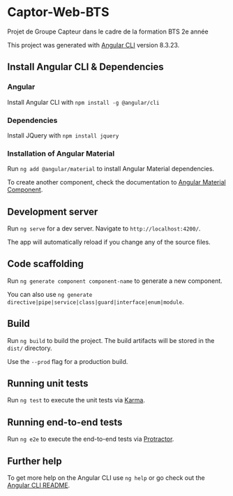 # Captor-Web-BTS
Projet de Groupe Capteur dans le cadre de la formation BTS 2e année

This project was generated with [Angular CLI](https://github.com/angular/angular-cli) version 8.3.23.

## Install Angular CLI & Dependencies

### Angular

Install Angular CLI with `npm install -g @angular/cli`

### Dependencies

Install JQuery with `npm install jquery`

### Installation of Angular Material

Run `ng add @angular/material` to install Angular Material dependencies.

To create another component, check the documentation to [Angular Material Component](https://material.angular.io/components/categories).

## Development server

Run `ng serve` for a dev server. Navigate to `http://localhost:4200/`.

The app will automatically reload if you change any of the source files.

## Code scaffolding

Run `ng generate component component-name` to generate a new component.

You can also use `ng generate directive|pipe|service|class|guard|interface|enum|module`.

## Build

Run `ng build` to build the project. The build artifacts will be stored in the `dist/` directory.

Use the `--prod` flag for a production build.

## Running unit tests

Run `ng test` to execute the unit tests via [Karma](https://karma-runner.github.io).

## Running end-to-end tests

Run `ng e2e` to execute the end-to-end tests via [Protractor](http://www.protractortest.org/).

## Further help

To get more help on the Angular CLI use `ng help` or go check out the [Angular CLI README](https://github.com/angular/angular-cli/blob/master/README.md).
